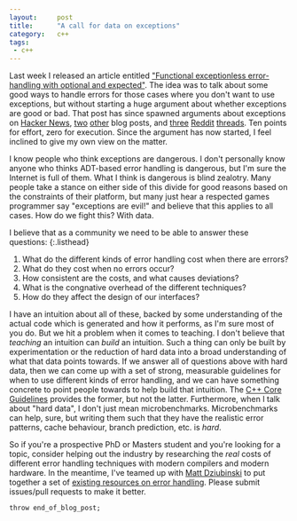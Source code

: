 ```yaml
---
layout:     post
title:      "A call for data on exceptions"
category:   c++
tags:
 - c++ 
---
```


Last week I released an article entitled ["Functional exceptionless error-handling with optional and expected"](https://blog.tartanllama.xyz/optional-expected/). The idea was to talk about some good ways to handle errors for those cases where you don't want to use exceptions, but without starting a huge argument about whether exceptions are good or bad. That post has since spawned arguments about exceptions on [Hacker News](https://news.ycombinator.com/item?id=15838411), [two](https://vittorioromeo.info/index/blog/adts_over_exceptions.html) [other](http://foonathan.net/blog/2017/12/04/exceptions-vs-expected.html) blog posts, and [three](https://www.reddit.com/r/cpp/comments/7hk1gs/exceptions_vs_expected_lets_find_a_compromise/?st=jatcyvuo&sh=5b3957ef) [Reddit](https://www.reddit.com/r/cpp/comments/7ha64y/why_choose_sum_types_over_exceptions/?st=jatcyx9f&sh=89cbd789) [threads](https://www.reddit.com/r/cpp/comments/7gua48/functional_exceptionless_errorhandling_with/?st=jatcyxu9&sh=38b41869). Ten points for effort, zero for execution. Since the argument has now started, I feel inclined to give my own view on the matter. 

I know people who think exceptions are dangerous. I don't personally know anyone who thinks ADT-based error handling is dangerous, but I'm sure the Internet is full of them. What I think is dangerous is blind zealotry. Many people take a stance on either side of this divide for good reasons based on the constraints of their platform, but many just hear a respected games programmer say "exceptions are evil!" and believe that this applies to all cases. How do we fight this? With data.

I believe that as a community we need to be able to answer these questions:
{:.listhead}

1. What do the different kinds of error handling cost when there are errors?
2. What do they cost when no errors occur?
3. How consistent are the costs, and what causes deviations?
4. What is the congnative overhead of the different techniques?
5. How do they affect the design of our interfaces?

I have an intuition about all of these, backed by some understanding of the actual code which is generated and how it performs, as I'm sure most of you do. But we hit a problem when it comes to teaching. I don't believe that _teaching_ an intuition can _build_ an intuition. Such a thing can only be built by experimentation or the reduction of hard data into a broad understanding of what that data points towards. If we answer all of questions above with hard data, then we can come up with a set of strong, measurable guidelines for when to use different kinds of error handling, and we can have something concrete to point people towards to help build that intuition. The [C++ Core Guidelines](https://isocpp.github.io/CppCoreGuidelines/CppCoreGuidelines#e-error-handling) provides the former, but not the latter. Furthermore, when I talk about "hard data", I don't just mean microbenchmarks. Microbenchmarks can help, sure, but writing them such that they have the realistic error patterns, cache behaviour, branch prediction, etc. is _hard_. 

So if you're a prospective PhD or Masters student and you're looking for a topic, consider helping out the industry by researching the _real_ costs of different error handling techniques with modern compilers and modern hardware. In the meantime, I've teamed up with [Matt Dziubinski](https://twitter.com/matt_dz) to put together a set of [existing resources on error handling](TODO). Please submit issues/pull requests to make it better.

`throw end_of_blog_post;`

